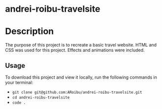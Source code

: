 # andrei-roibu-travelsite
# Description

The purpose of this project is to recreate a basic travel website.
HTML and CSS was used for this project. Effects and animations were included. 

## Usage

To download this project and view it locally, run the following commands in your terminal:

- `git clone git@github.com:ARoibu/andrei-roibu-travelsite.git`
- `cd andrei-roibu-travelsite`
- `code .`
